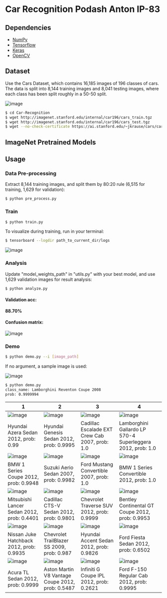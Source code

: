 # Car Recognition Podash Anton IP-83

## Dependencies

- [NumPy](http://docs.scipy.org/doc/numpy-1.10.1/user/install.html)
- [Tensorflow](https://www.tensorflow.org/versions/r0.8/get_started/os_setup.html)
- [Keras](https://keras.io/#installation)
- [OpenCV](https://opencv-python-tutroals.readthedocs.io/en/latest/)

## Dataset

Use the Cars Dataset, which contains 16,185 images of 196 classes of cars. The data is split into 8,144 training images and 8,041 testing images, where each class has been split roughly in a 50-50 split.

 ![image](https://github.com/podash/Car-Recognition/raw/master/images/random.jpg)


```bash
$ cd Car-Recognition
$ wget http://imagenet.stanford.edu/internal/car196/cars_train.tgz
$ wget http://imagenet.stanford.edu/internal/car196/cars_test.tgz
$ wget --no-check-certificate https://ai.stanford.edu/~jkrause/cars/car_devkit.tgz
```

## ImageNet Pretrained Models

## Usage

### Data Pre-processing
Extract 8,144 training images, and split them by 80:20 rule (6,515 for training, 1,629 for validation):
```bash
$ python pre_process.py
```

### Train
```bash
$ python train.py
```

To visualize during training, run in your terminal:
```bash
$ tensorboard --logdir path_to_current_dir/logs
```

 ![image](https://github.com/podash/Car-Recognition/raw/master/images/train.jpg)

### Analysis
Update "model_weights_path" in "utils.py" with your best model, and use 1,629 validation images for result analysis:
```bash
$ python analyze.py
```

#### Validation acc:
**88.70%**

#### Confusion matrix:

 ![image](https://github.com/podash/Car-Recognition/raw/master/images/confusion_matrix.jpg)


### Demo

```bash
$ python demo.py --i [image_path]
```
If no argument, a sample image is used:

 ![image](https://github.com/podash/Car-Recognition/raw/master/images/samples/07647.jpg)

```bash
$ python demo.py
class_name: Lamborghini Reventon Coupe 2008
prob: 0.9999994
```

1 | 2 | 3 | 4 |
|---|---|---|---|
|![image](https://github.com/podash/Car-Recognition/raw/master/images/0_out.png)  | ![image](https://github.com/podash/Car-Recognition/raw/master/images/1_out.png) | ![image](https://github.com/podash/Car-Recognition/raw/master/images/2_out.png)|![image](https://github.com/podash/Car-Recognition/raw/master/images/3_out.png) |
|Hyundai Azera Sedan 2012, prob: 0.99|Hyundai Genesis Sedan 2012, prob: 0.9995|Cadillac Escalade EXT Crew Cab 2007, prob: 1.0|Lamborghini Gallardo LP 570-4 Superleggera 2012, prob: 1.0|
|![image](https://github.com/podash/Car-Recognition/raw/master/images/4_out.png)  | ![image](https://github.com/podash/Car-Recognition/raw/master/images/5_out.png) | ![image](https://github.com/podash/Car-Recognition/raw/master/images/6_out.png)|![image](https://github.com/podash/Car-Recognition/raw/master/images/7_out.png) |
|BMW 1 Series Coupe 2012, prob: 0.9948|Suzuki Aerio Sedan 2007, prob: 0.9982|Ford Mustang Convertible 2007, prob: 1.0|BMW 1 Series Convertible 2012, prob: 1.0|
|![image](https://github.com/podash/Car-Recognition/raw/master/images/8_out.png)  | ![image](https://github.com/podash/Car-Recognition/raw/master/images/9_out.png) | ![image](https://github.com/podash/Car-Recognition/raw/master/images/10_out.png)|![image](https://github.com/podash/Car-Recognition/raw/master/images/11_out.png)|
|Mitsubishi Lancer Sedan 2012, prob: 0.4401|Cadillac CTS-V Sedan 2012, prob: 0.9801|Chevrolet Traverse SUV 2012, prob: 0.9999|Bentley Continental GT Coupe 2012, prob: 0.9953|
|![image](https://github.com/podash/Car-Recognition/raw/master/images/12_out.png) | ![image](https://github.com/podash/Car-Recognition/raw/master/images/13_out.png)| ![image](https://github.com/podash/Car-Recognition/raw/master/images/14_out.png)|![image](https://github.com/podash/Car-Recognition/raw/master/images/15_out.png)|
|Nissan Juke Hatchback 2012, prob: 0.9935|Chevrolet TrailBlazer SS 2009, prob: 0.987|Hyundai Accent Sedan 2012, prob: 0.9826|Ford Fiesta Sedan 2012, prob: 0.6502|
|![image](https://github.com/podash/Car-Recognition/raw/master/images/16_out.png) | ![image](https://github.com/podash/Car-Recognition/raw/master/images/17_out.png)|![image](https://github.com/podash/Car-Recognition/raw/master/images/18_out.png) | ![image](https://github.com/podash/Car-Recognition/raw/master/images/19_out.png)|
|Acura TL Sedan 2012, prob: 0.9999|Aston Martin V8 Vantage Coupe 2012, prob: 0.5487|Infiniti G Coupe IPL 2012, prob: 0.2621|Ford F-150 Regular Cab 2012, prob: 0.9995|

